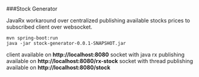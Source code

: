 ###Stock Generator

JavaRx workaround over centralized publishing available stocks prices to subscribed client over websocket.


    mvn spring-boot:run  
    java -jar stock-generator-0.0.1-SNAPSHOT.jar

client available on **http://localhost:8080**
socket with java rx publishing available on **http://localhost:8080/rx-stock**
socket with thread publishing  available on **http://localhost:8080/stock**
